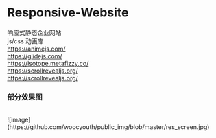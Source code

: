 # Responsive-Website
响应式静态企业网站
<br/>
js/css 动画库<br/>
https://animejs.com/ <br/>
https://glidejs.com/ <br/>
https://isotope.metafizzy.co/ <br/>
https://scrollrevealjs.org/ <br/>
https://scrollrevealjs.org/ <br/>

<h3>部分效果图</h3><br/>
![image](https://github.com/woocyouth/public_img/blob/master/res_screen.jpg) 
